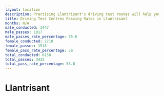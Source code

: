 ```yaml
---
layout: location
description: Practising Llantrisant's driving test routes will help you become more confident in your gear-changing abilities.
title: Driving Test Centres Passing Rates in Llantrisant
months: N/A
male_conducted: 3447
male_passes: 1917
male_passes_rate_percentage: 55.6
female_conducted: 2710
female_passes: 1518
female_pass_rate_percentage: 56
total_conducted: 6158
total_passes: 3435
total_pass_rate_percentage: 55.8
---
```


# Llantrisant
